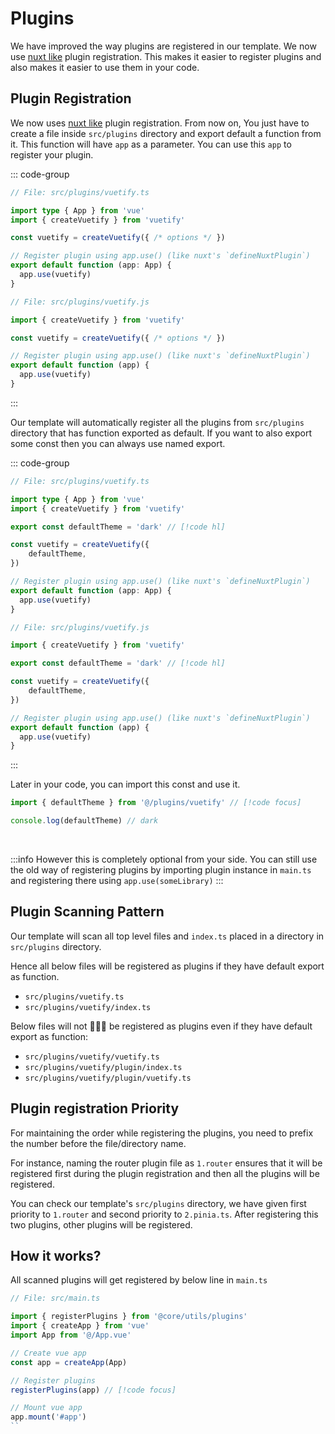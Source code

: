 # Plugins

We have improved the way plugins are registered in our template. We now use [nuxt like](https://nuxt.com/docs/guide/directory-structure/plugins#creating-plugins) plugin registration. This makes it easier to register plugins and also makes it easier to use them in your code.

## Plugin Registration

We now uses [nuxt like](https://nuxt.com/docs/guide/directory-structure/plugins#creating-plugins) plugin registration. From now on, You just have to create a file inside `src/plugins` directory and export default a function from it. This function will have `app` as a parameter. You can use this `app` to register your plugin.

::: code-group

```ts [TS]
// File: src/plugins/vuetify.ts

import type { App } from 'vue'
import { createVuetify } from 'vuetify'

const vuetify = createVuetify({ /* options */ })

// Register plugin using app.use() (like nuxt's `defineNuxtPlugin`)
export default function (app: App) {
  app.use(vuetify)
}
```

```js [JS]
// File: src/plugins/vuetify.js

import { createVuetify } from 'vuetify'

const vuetify = createVuetify({ /* options */ })

// Register plugin using app.use() (like nuxt's `defineNuxtPlugin`)
export default function (app) {
  app.use(vuetify)
}
```

:::

Our template will automatically register all the plugins from `src/plugins` directory that has function exported as default. If you want to also export some const then you can always use named export.

::: code-group

```ts [TS]
// File: src/plugins/vuetify.ts

import type { App } from 'vue'
import { createVuetify } from 'vuetify'

export const defaultTheme = 'dark' // [!code hl]

const vuetify = createVuetify({
    defaultTheme,
})

// Register plugin using app.use() (like nuxt's `defineNuxtPlugin`)
export default function (app: App) {
  app.use(vuetify)
}
```

```js [JS]
// File: src/plugins/vuetify.js

import { createVuetify } from 'vuetify'

export const defaultTheme = 'dark' // [!code hl]

const vuetify = createVuetify({
    defaultTheme,
})

// Register plugin using app.use() (like nuxt's `defineNuxtPlugin`)
export default function (app) {
  app.use(vuetify)
}
```

:::

Later in your code, you can import this const and use it.

```ts
import { defaultTheme } from '@/plugins/vuetify' // [!code focus]

console.log(defaultTheme) // dark
```

<br>

:::info
However this is completely optional from your side. You can still use the old way of registering plugins by importing plugin instance in `main.ts` and registering there using `app.use(someLibrary)`
:::

## Plugin Scanning Pattern

Our template will scan all top level files and `index.ts` placed in a directory in `src/plugins` directory.

Hence all below files will be registered as plugins if they have default export as function.

- `src/plugins/vuetify.ts`
- `src/plugins/vuetify/index.ts`

Below files will not 🙅🏻‍♂️ be registered as plugins even if they have default export as function:

- `src/plugins/vuetify/vuetify.ts`
- `src/plugins/vuetify/plugin/index.ts`
- `src/plugins/vuetify/plugin/vuetify.ts`

## Plugin registration Priority

For maintaining the order while registering the plugins, you need to prefix the number before the file/directory name.

For instance, naming the router plugin file as `1.router` ensures that it will be registered first during the plugin registration and then all the plugins will be registered.

You can check our template's `src/plugins` directory,  we have given first priority to `1.router`  and second priority to `2.pinia.ts`. After registering this two plugins, other plugins will be registered.

## How it works?

All scanned plugins will get registered by below line in `main.ts`

```ts
// File: src/main.ts

import { registerPlugins } from '@core/utils/plugins'
import { createApp } from 'vue'
import App from '@/App.vue'

// Create vue app
const app = createApp(App)

// Register plugins
registerPlugins(app) // [!code focus]

// Mount vue app
app.mount('#app')
``
